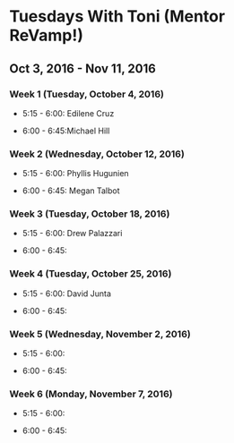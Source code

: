 # Tuesdays With Toni (Mentor ReVamp!)

## Oct 3, 2016 - Nov 11, 2016

### Week 1 (Tuesday, October 4, 2016)

* 5:15 - 6:00: Edilene Cruz

* 6:00 - 6:45:Michael Hill

### Week 2 (Wednesday, October 12, 2016)

* 5:15 - 6:00: Phyllis Hugunien

* 6:00 - 6:45: Megan Talbot

### Week 3 (Tuesday, October 18, 2016)

* 5:15 - 6:00: Drew Palazzari

* 6:00 - 6:45:

### Week 4 (Tuesday, October 25, 2016)

* 5:15 - 6:00: David Junta

* 6:00 - 6:45:

### Week 5 (Wednesday, November 2, 2016)

* 5:15 - 6:00:

* 6:00 - 6:45:

### Week 6 (Monday, November 7, 2016)

* 5:15 - 6:00:

* 6:00 - 6:45:
